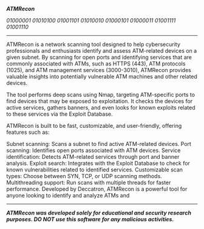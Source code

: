 **_ATMRecon_**

_01000001 01010100 01001101 01010010 01000101 01000011 01001111 01001110_

---------------------------------------------------------------------------

ATMRecon is a network scanning tool designed to help cybersecurity professionals and enthusiasts identify and assess ATM-related devices on a given subnet. By scanning for open ports and identifying services that are commonly associated with ATMs, such as HTTPS (443), ATM protocols (1025), and ATM management services (3000-3010), ATMRecon provides valuable insights into potentially vulnerable ATM machines and other related devices.

The tool performs deep scans using Nmap, targeting ATM-specific ports to find devices that may be exposed to exploitation. It checks the devices for active services, gathers banners, and even looks for known exploits related to these services via the Exploit Database.

ATMRecon is built to be fast, customizable, and user-friendly, offering features such as:

Subnet scanning: Scans a subnet to find active ATM-related devices.
Port scanning: Identifies open ports associated with ATM devices.
Service identification: Detects ATM-related services through port and banner analysis.
Exploit search: Integrates with the Exploit Database to check for known vulnerabilities related to identified services.
Customizable scan types: Choose between SYN, TCP, or UDP scanning methods.
Multithreading support: Run scans with multiple threads for faster performance.
Developed by Deccatron, ATMRecon is a powerful tool for anyone looking to identify and analyze ATMs and

---------------------------------------------------------------------------

_**ATMRecon was developed solely for educational and security research purposes. DO NOT use this software for any malicious activities.**_
